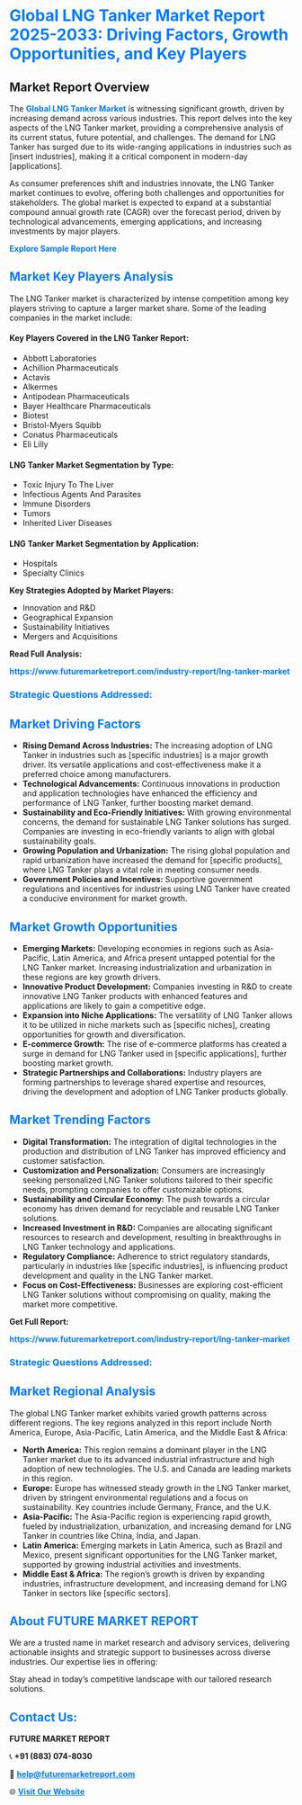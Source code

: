<h1 style="color: #007BFF;">Global LNG Tanker Market Report 2025-2033: Driving Factors, Growth Opportunities, and Key Players</h1>

<section id="overview">
<h2>Market Report Overview</h2>
<p>The <a href="https://www.futuremarketreport.com/industry-report/lng-tanker-market" style="color: #007BFF; text-decoration: none;"><strong>Global LNG Tanker Market</strong></a> is witnessing significant growth, driven by increasing demand across various industries. This report delves into the key aspects of the LNG Tanker market, providing a comprehensive analysis of its current status, future potential, and challenges. The demand for LNG Tanker has surged due to its wide-ranging applications in industries such as [insert industries], making it a critical component in modern-day [applications].</p>
<p>As consumer preferences shift and industries innovate, the LNG Tanker market continues to evolve, offering both challenges and opportunities for stakeholders. The global market is expected to expand at a substantial compound annual growth rate (CAGR) over the forecast period, driven by technological advancements, emerging applications, and increasing investments by major players.</p>
</section>

<section id="overview">
<p><a href="https://www.futuremarketreport.com/request-sample/reportId=34815" style="color: #007BFF; text-decoration: none;"><strong>Explore Sample Report Here</strong></a></p>
</section>

<section id="key-players">
<h2 style="color: #007BFF;">Market Key Players Analysis</h2>
<p>The LNG Tanker market is characterized by intense competition among key players striving to capture a larger market share. Some of the leading companies in the market include:</p>
<h4>Key Players Covered in the LNG Tanker Report:</h4>
<ul><li>Abbott Laboratories</li><li>Achillion Pharmaceuticals</li><li>Actavis</li><li>Alkermes</li><li>Antipodean Pharmaceuticals</li><li>Bayer Healthcare Pharmaceuticals</li><li>Biotest</li><li>Bristol-Myers Squibb</li><li>Conatus Pharmaceuticals</li><li>Eli Lilly</li></ul>
<h4>LNG Tanker Market Segmentation by Type:</h4>
<ul><li>Toxic Injury To The Liver</li><li>Infectious Agents And Parasites</li><li>Immune Disorders</li><li>Tumors</li><li>Inherited Liver Diseases</li></ul>

<h4>LNG Tanker Market Segmentation by Application:</h4>
<ul><li>Hospitals</li><li>Specialty Clinics</li></ul>
<p><strong>Key Strategies Adopted by Market Players:</strong></p>
<ul>
<li>Innovation and R&D</li>
<li>Geographical Expansion</li>
<li>Sustainability Initiatives</li>
<li>Mergers and Acquisitions</li>
</ul>
</section>

<section>
<p><strong>Read Full Analysis: </strong></p><a href="https://www.futuremarketreport.com/industry-report/lng-tanker-market" style="color: #007BFF; text-decoration: none;"><strong>https://www.futuremarketreport.com/industry-report/lng-tanker-market</strong></a>
<h3 style="color: #007BFF;">Strategic Questions Addressed:</h3>
</section>

<section id="driving-factors">
<h2 style="color: #007BFF;">Market Driving Factors</h2>
<ul>
<li><strong>Rising Demand Across Industries:</strong> The increasing adoption of LNG Tanker in industries such as [specific industries] is a major growth driver. Its versatile applications and cost-effectiveness make it a preferred choice among manufacturers.</li>
<li><strong>Technological Advancements:</strong> Continuous innovations in production and application technologies have enhanced the efficiency and performance of LNG Tanker, further boosting market demand.</li>
<li><strong>Sustainability and Eco-Friendly Initiatives:</strong> With growing environmental concerns, the demand for sustainable LNG Tanker solutions has surged. Companies are investing in eco-friendly variants to align with global sustainability goals.</li>
<li><strong>Growing Population and Urbanization:</strong> The rising global population and rapid urbanization have increased the demand for [specific products], where LNG Tanker plays a vital role in meeting consumer needs.</li>
<li><strong>Government Policies and Incentives:</strong> Supportive government regulations and incentives for industries using LNG Tanker have created a conducive environment for market growth.</li>
</ul>
</section>

<section id="growth-opportunities">
<h2 style="color: #007BFF;">Market Growth Opportunities</h2>
<ul>
<li><strong>Emerging Markets:</strong> Developing economies in regions such as Asia-Pacific, Latin America, and Africa present untapped potential for the LNG Tanker market. Increasing industrialization and urbanization in these regions are key growth drivers.</li>
<li><strong>Innovative Product Development:</strong> Companies investing in R&D to create innovative LNG Tanker products with enhanced features and applications are likely to gain a competitive edge.</li>
<li><strong>Expansion into Niche Applications:</strong> The versatility of LNG Tanker allows it to be utilized in niche markets such as [specific niches], creating opportunities for growth and diversification.</li>
<li><strong>E-commerce Growth:</strong> The rise of e-commerce platforms has created a surge in demand for LNG Tanker used in [specific applications], further boosting market growth.</li>
<li><strong>Strategic Partnerships and Collaborations:</strong> Industry players are forming partnerships to leverage shared expertise and resources, driving the development and adoption of LNG Tanker products globally.</li>
</ul>
</section>

<section id="trending-factors">
<h2 style="color: #007BFF;">Market Trending Factors</h2>
<ul>
<li><strong>Digital Transformation:</strong> The integration of digital technologies in the production and distribution of LNG Tanker has improved efficiency and customer satisfaction.</li>
<li><strong>Customization and Personalization:</strong> Consumers are increasingly seeking personalized LNG Tanker solutions tailored to their specific needs, prompting companies to offer customizable options.</li>
<li><strong>Sustainability and Circular Economy:</strong> The push towards a circular economy has driven demand for recyclable and reusable LNG Tanker solutions.</li>
<li><strong>Increased Investment in R&D:</strong> Companies are allocating significant resources to research and development, resulting in breakthroughs in LNG Tanker technology and applications.</li>
<li><strong>Regulatory Compliance:</strong> Adherence to strict regulatory standards, particularly in industries like [specific industries], is influencing product development and quality in the LNG Tanker market.</li>
<li><strong>Focus on Cost-Effectiveness:</strong> Businesses are exploring cost-efficient LNG Tanker solutions without compromising on quality, making the market more competitive.</li>
</ul>
</section>

<section>
<p><strong>Get Full Report: </strong></p><a href="https://www.futuremarketreport.com/industry-report/lng-tanker-market" style="color: #007BFF; text-decoration: none;"><strong>https://www.futuremarketreport.com/industry-report/lng-tanker-market</strong></a>
<h3 style="color: #007BFF;">Strategic Questions Addressed:</h3>
</section>


<section id="regional-analysis">
<h2 style="color: #007BFF;">Market Regional Analysis</h2>
<p>The global LNG Tanker market exhibits varied growth patterns across different regions. The key regions analyzed in this report include North America, Europe, Asia-Pacific, Latin America, and the Middle East & Africa:</p>
<ul>
<li><strong>North America:</strong> This region remains a dominant player in the LNG Tanker market due to its advanced industrial infrastructure and high adoption of new technologies. The U.S. and Canada are leading markets in this region.</li>
<li><strong>Europe:</strong> Europe has witnessed steady growth in the LNG Tanker market, driven by stringent environmental regulations and a focus on sustainability. Key countries include Germany, France, and the U.K.</li>
<li><strong>Asia-Pacific:</strong> The Asia-Pacific region is experiencing rapid growth, fueled by industrialization, urbanization, and increasing demand for LNG Tanker in countries like China, India, and Japan.</li>
<li><strong>Latin America:</strong> Emerging markets in Latin America, such as Brazil and Mexico, present significant opportunities for the LNG Tanker market, supported by growing industrial activities and investments.</li>
<li><strong>Middle East & Africa:</strong> The region’s growth is driven by expanding industries, infrastructure development, and increasing demand for LNG Tanker in sectors like [specific sectors].</li>
</ul>
</section>

<footer>
<h2 style="color: #007BFF;">About FUTURE MARKET REPORT</h2>
<p>We are a trusted name in market research and advisory services, delivering actionable insights and strategic support to businesses across diverse industries. Our expertise lies in offering:</p>

<p>Stay ahead in today’s competitive landscape with our tailored research solutions.</p>

<h2 style="color: #007BFF;">Contact Us:</h2>
<p><strong>FUTURE MARKET REPORT</strong></p>
<p>📞 <strong>+91 (883) 074-8030</strong></p>
<p>📧 <strong><a href="mailto:help@futuremarketreport.com" style="color: #007BFF;">help@futuremarketreport.com</a></strong></p>
<p>🌐 <strong><a href="https://www.futuremarketreport.com/" style="color: #007BFF;">Visit Our Website</a></strong></p>
</footer>
